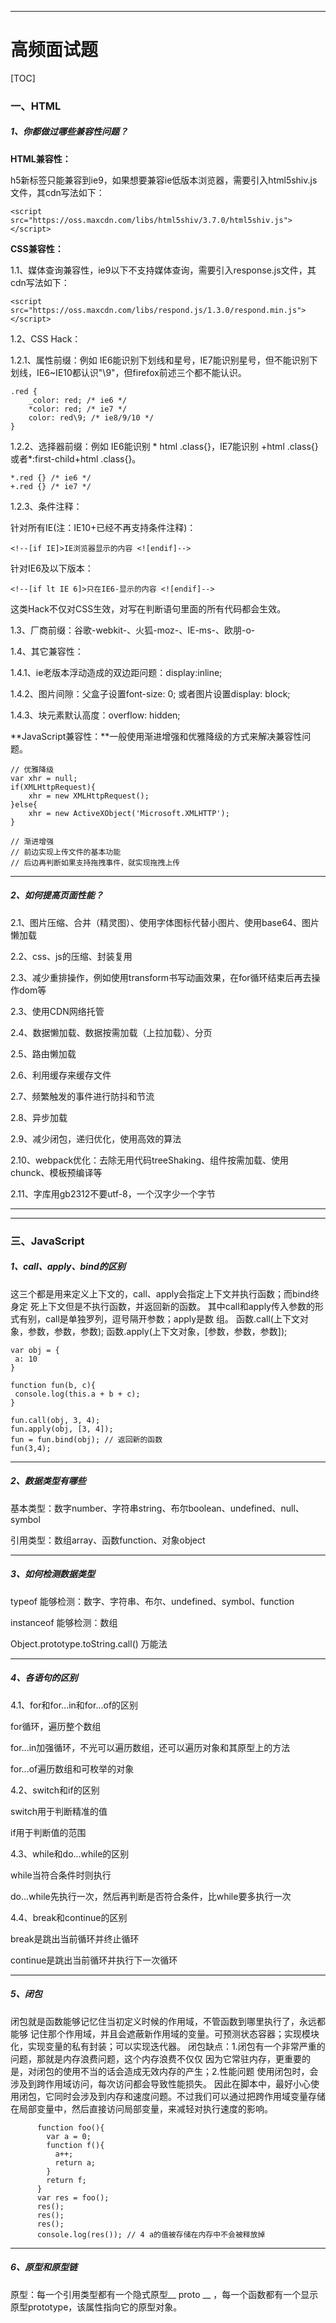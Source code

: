 
---
# 高频面试题



[TOC]

### 一、HTML

##### 1、你都做过哪些兼容性问题？

**HTML兼容性：**

h5新标签只能兼容到ie9，如果想要兼容ie低版本浏览器，需要引入html5shiv.js文件，其cdn写法如下：

```
<script src="https://oss.maxcdn.com/libs/html5shiv/3.7.0/html5shiv.js"></script>
```



**CSS兼容性：**

1.1、媒体查询兼容性，ie9以下不支持媒体查询，需要引入response.js文件，其cdn写法如下：

```
<script src="https://oss.maxcdn.com/libs/respond.js/1.3.0/respond.min.js"></script>
```

1.2、CSS Hack：

1.2.1、属性前缀：例如 IE6能识别下划线和星号，IE7能识别星号，但不能识别下划线，IE6~IE10都认识"\9"，但firefox前述三个都不能认识。

```
.red { 
	_color: red; /* ie6 */
	*color: red; /* ie7 */
	color: red\9; /* ie8/9/10 */
}
```

1.2.2、选择器前缀：例如 IE6能识别 * html .class{}，IE7能识别 +html .class{}或者*:first-child+html .class{}。

```
*.red {} /* ie6 */
+.red {} /* ie7 */
```

1.2.3、条件注释：

针对所有IE(注：IE10+已经不再支持条件注释)：

```
<!--[if IE]>IE浏览器显示的内容 <![endif]-->
```

针对IE6及以下版本： 

```
<!--[if lt IE 6]>只在IE6-显示的内容 <![endif]-->
```

这类Hack不仅对CSS生效，对写在判断语句里面的所有代码都会生效。

1.3、厂商前缀：谷歌-webkit-、火狐-moz-、IE-ms-、欧朋-o-

1.4、其它兼容性：

1.4.1、ie老版本浮动造成的双边距问题：display:inline;

1.4.2、图片间隙：父盒子设置font-size: 0; 或者图片设置display: block;

1.4.3、块元素默认高度：overflow: hidden;



**JavaScript兼容性：**一般使用渐进增强和优雅降级的方式来解决兼容性问题。

```
// 优雅降级
var xhr = null;
if(XMLHttpRequest){
	xhr = new XMLHttpRequest();
}else{
	xhr = new ActiveXObject('Microsoft.XMLHTTP');
}

// 渐进增强
// 前边实现上传文件的基本功能
// 后边再判断如果支持拖拽事件，就实现拖拽上传
```



------

##### 2、如何提高页面性能？

2.1、图片压缩、合并（精灵图）、使用字体图标代替小图片、使用base64、图片懒加载

2.2、css、js的压缩、封装复用

2.3、减少重排操作，例如使用transform书写动画效果，在for循环结束后再去操作dom等

2.3、使用CDN网络托管

2.4、数据懒加载、数据按需加载（上拉加载）、分页

2.5、路由懒加载

2.6、利用缓存来缓存文件

2.7、频繁触发的事件进行防抖和节流

2.8、异步加载

2.9、减少闭包，递归优化，使用高效的算法

2.10、webpack优化：去除无用代码treeShaking、组件按需加载、使用chunck、模板预编译等

2.11、字库用gb2312不要utf-8，一个汉字少一个字节



------


------

### 三、JavaScript

##### 1、call、apply、bind的区别

这三个都是用来定义上下文的，call、apply会指定上下文并执行函数；而bind终身定 死上下文但是不执行函数，并返回新的函数。 其中call和apply传入参数的形式有别，call是单独罗列，逗号隔开参数；apply是数 组。 函数.call(上下文对象，参数，参数，参数); 函数.apply(上下文对象，[参数，参数，参数]);

```
var obj = {
 a: 10
}

function fun(b, c){
 console.log(this.a + b + c);
}

fun.call(obj, 3, 4);
fun.apply(obj, [3, 4]);
fun = fun.bind(obj); // 返回新的函数
fun(3,4);
```



------

##### 2、数据类型有哪些

基本类型：数字number、字符串string、布尔boolean、undefined、null、symbol

引用类型：数组array、函数function、对象object



------

##### 3、如何检测数据类型

typeof  能够检测：数字、字符串、布尔、undefined、symbol、function

instanceof  能够检测：数组

Object.prototype.toString.call() 万能法



------

##### 4、各语句的区别

4.1、for和for...in和for...of的区别

for循环，遍历整个数组

for...in加强循环，不光可以遍历数组，还可以遍历对象和其原型上的方法

for...of遍历数组和可枚举的对象

4.2、switch和if的区别

switch用于判断精准的值

if用于判断值的范围

4.3、while和do...while的区别

while当符合条件时则执行

do...while先执行一次，然后再判断是否符合条件，比while要多执行一次

4.4、break和continue的区别

break是跳出当前循环并终止循环

continue是跳出当前循环并执行下一次循环



------

##### 5、闭包

闭包就是函数能够记忆住当初定义时候的作用域，不管函数到哪里执行了，永远都能够 记住那个作用域，并且会遮蔽新作用域的变量。可预测状态容器；实现模块化，实现变量的私有封装；可以实现迭代器。 闭包缺点：1.闭包有一个非常严重的问题，那就是内存浪费问题，这个内存浪费不仅仅 因为它常驻内存，更重要的是，对闭包的使用不当的话会造成无效内存的产生；2.性能问题 使用闭包时，会涉及到跨作用域访问，每次访问都会导致性能损失。 因此在脚本中，最好小心使用闭包，它同时会涉及到内存和速度问题。不过我们可以通过把跨作用域变量存储在局部变量中，然后直接访问局部变量，来减轻对执行速度的影响。

```
      function foo(){
        var a = 0;
        function f(){
          a++;
          return a;
        }
        return f;
      }
      var res = foo();
      res(); 
      res();
      res();
      console.log(res()); // 4 a的值被存储在内存中不会被释放掉
```



------

##### 6、原型和原型链

原型：每一个引用类型都有一个隐式原型__ proto __ ，每一个函数都有一个显示原型prototype，该属性指向它的原型对象。

